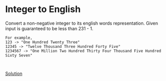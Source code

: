 # Integer to English
Convert a non-negative integer to its english words representation. Given input is guaranteed to be less than 231 - 1.
``` 
For example,
123 -> "One Hundred Twenty Three"
12345 -> "Twelve Thousand Three Hundred Forty Five"
1234567 -> "One Million Two Hundred Thirty Four Thousand Five Hundred Sixty Seven"



```

[Solution](./src/Main.java)